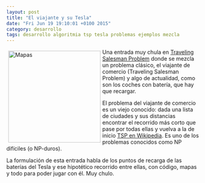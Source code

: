 ```yaml
---
layout: post
title: "El viajante y su Tesla"
date: "Fri Jun 19 19:10:01 +0100 2015"
category: desarrollo
tags: desarrollo algoritmia tsp tesla problemas ejemplos mezcla
---
```






<a href="https://www.flickr.com/photos/fernand0/2114183383/" title="Mapa"><img src="https://farm3.staticflickr.com/2178/2114183383_6d964df4fc_m.jpg" width="240"  alt="Mapas" style="float:left; margin:5px"></a>

Una entrada muy chula en [Traveling Salesman Problem](http://mortada.net/the-traveling-tesla-salesman.html) donde se mezcla un problema clásico, el viajante de comercio (Traveling Salesman Problem) y algo de actualidad, como son los coches con batería, que hay que recargar.

El problema del viajante de comercio es un viejo conocido: dada una lista de ciudades y sus distancias encontrar el recorrido más corto que pase por todas ellas y vuelva a la de inicio [TSP en Wikipedia](https://en.wikipedia.org/wiki/Travelling_salesman_problem).
Es uno de los problemas conocidos como NP difíciles (o NP-duros).

La formulación de esta entrada habla de los puntos de recarga de las baterías del Tesla y ese hipotético recorrido entre ellas, con código, mapas y todo para poder jugar con él.
Muy chulo.
